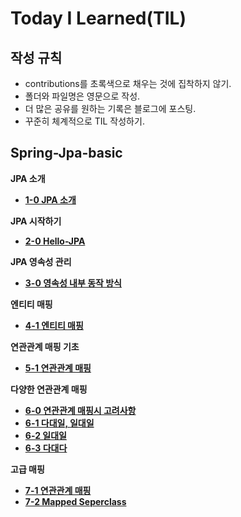 # Today I Learned(TIL)

## 작성 규칙
- contributions를 초록색으로 채우는 것에 집착하지 않기.
- 폴더와 파일명은 영문으로 작성.
- 더 많은 공유를 원하는 기록은 블로그에 포스팅.
- 꾸준히 체계적으로 TIL 작성하기. 

## Spring-Jpa-basic

**JPA 소개**
- [**1-0 JPA 소개**](https://github.com/YeongJae0114/TIL/blob/main/Spring-Jpa-basic/Jpa-basic_1-0.md)


**JPA 시작하기**
- [**2-0 Hello-JPA**](https://github.com/YeongJae0114/TIL/blob/main/Spring-Jpa-basic/Jpa-basic_2-0.md)

**JPA 영속성 관리**
- [**3-0 영속성 내부 동작 방식**](https://github.com/YeongJae0114/TIL/blob/main/Spring-Jpa-basic/Jpa-basic_3-0.md)

**엔티티 매핑**
- [**4-1 엔티티 매핑**](https://github.com/YeongJae0114/TIL/blob/main/Spring-Jpa-basic/Jpa-basic_4-1.md)

**연관관계 매핑 기초**
- [**5-1 연관관계 매핑**](https://github.com/YeongJae0114/TIL/blob/main/Spring-Jpa-basic/Jpa-basic_5-1.md)

**다양한 연관관계 매핑**
- [**6-0 연관관계 매핑시 고려사항**](https://github.com/YeongJae0114/TIL/blob/main/Spring-Jpa-basic/Jpa-basic_6-0.md)
- [**6-1 다대일, 일대일**](https://github.com/YeongJae0114/TIL/blob/main/Spring-Jpa-basic/Jpa-basic_6-1.md)
- [**6-2 일대일**](https://github.com/YeongJae0114/TIL/blob/main/Spring-Jpa-basic/Jpa-basic_6-2.md)
- [**6-3 다대다**](https://github.com/YeongJae0114/TIL/blob/main/Spring-Jpa-basic/Jpa-basic_6-3.md)

**고급 매핑**
- [**7-1 연관관계 매핑**](https://github.com/YeongJae0114/TIL/blob/main/Spring-Jpa-basic/Jpa-basic_7-1.md)
- [**7-2 Mapped Seperclass**](https://github.com/YeongJae0114/TIL/blob/main/Spring-Jpa-basic/Jpa-basic_7-2.md)





